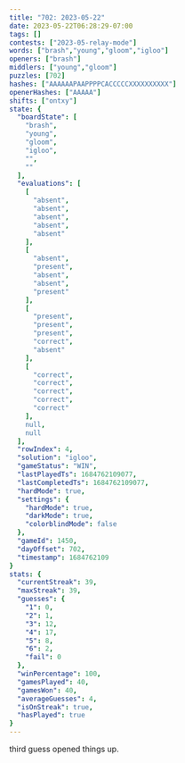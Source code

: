```yaml
---
title: "702: 2023-05-22"
date: 2023-05-22T06:28:29-07:00
tags: []
contests: ["2023-05-relay-mode"]
words: ["brash","young","gloom","igloo"]
openers: ["brash"]
middlers: ["young","gloom"]
puzzles: [702]
hashes: ["AAAAAAPAAPPPPCACCCCCXXXXXXXXXX"]
openerHashes: ["AAAAA"]
shifts: ["ontxy"]
state: {
  "boardState": [
    "brash",
    "young",
    "gloom",
    "igloo",
    "",
    ""
  ],
  "evaluations": [
    [
      "absent",
      "absent",
      "absent",
      "absent",
      "absent"
    ],
    [
      "absent",
      "present",
      "absent",
      "absent",
      "present"
    ],
    [
      "present",
      "present",
      "present",
      "correct",
      "absent"
    ],
    [
      "correct",
      "correct",
      "correct",
      "correct",
      "correct"
    ],
    null,
    null
  ],
  "rowIndex": 4,
  "solution": "igloo",
  "gameStatus": "WIN",
  "lastPlayedTs": 1684762109077,
  "lastCompletedTs": 1684762109077,
  "hardMode": true,
  "settings": {
    "hardMode": true,
    "darkMode": true,
    "colorblindMode": false
  },
  "gameId": 1450,
  "dayOffset": 702,
  "timestamp": 1684762109
}
stats: {
  "currentStreak": 39,
  "maxStreak": 39,
  "guesses": {
    "1": 0,
    "2": 1,
    "3": 12,
    "4": 17,
    "5": 8,
    "6": 2,
    "fail": 0
  },
  "winPercentage": 100,
  "gamesPlayed": 40,
  "gamesWon": 40,
  "averageGuesses": 4,
  "isOnStreak": true,
  "hasPlayed": true
}
---
```

<!-- more -->
third guess opened things up.

